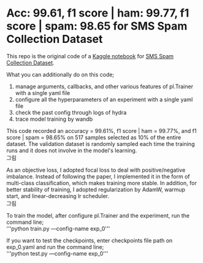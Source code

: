 # Acc: 99.61, f1 score | ham: 99.77, f1 score | spam: 98.65 for SMS Spam Collection Dataset  


This repo is the original code of a [Kaggle notebook](https://www.kaggle.com/datasets/uciml/sms-spam-collection-dataset) for [SMS Spam Collection Dataset](https://www.kaggle.com/code/hotcouscous/acc-99-61-ham-spam-f1-score-99-77-98-65).  

What you can additionally do on this code;  
1. manage arguments, callbacks, and other various features of pl.Trainer with a single yaml file
2. configure all the hyperparameters of an experiment with a single yaml file
3. check the past config through logs of hydra 
4. trace model training by wandb

This code recorded an accuracy = 99.61%, f1 score | ham = 99.77%, and f1 score | spam = 98.65% on 517 samples selected as 10% of the entire dataset. The validation dataset is randomly sampled each time the training runs and it does not involve in the model's learning.  
그림

As an objective loss, I adopted focal loss to deal with positive/negative imbalance. Instead of following the paper, I implemented it in the form of multi-class classification, which makes training more stable. In addition, for better stability of training, I adopted regularization by AdamW, warmup start, and linear-decreasing lr scheduler.  
그림  

To train the model, after configure pl.Trainer and the experiment, run the command line;  
'''python train.py —config-name exp_0'''

If you want to test the checkpoints, enter checkpoints file path on exp_0.yaml and run the command line;  
'''python test.py —config-name exp_0'''
